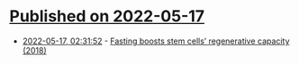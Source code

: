 # [Published on 2022-05-17](index.md)

* [2022-05-17, 02:31:52](https://news.ycombinator.com/item?id=31405434) - [Fasting boosts stem cells’ regenerative capacity (2018)](https://news.mit.edu/2018/fasting-boosts-stem-cells-regenerative-capacity-0503)
